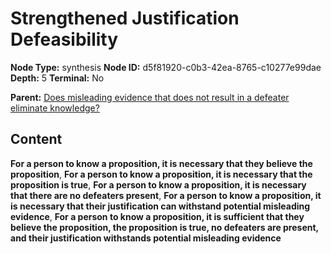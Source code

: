 # Strengthened Justification Defeasibility

**Node Type:** synthesis
**Node ID:** d5f81920-c0b3-42ea-8765-c10277e99dae
**Depth:** 5
**Terminal:** No

**Parent:** [Does misleading evidence that does not result in a defeater eliminate knowledge?](does-misleading-evidence-that-does-not-result-in-a-defeater-eliminate-knowledge-antithesis-2cbb835d-6a6f-473e-a455-ee3b98ee8a44.md)

## Content

**For a person to know a proposition, it is necessary that they believe the proposition**, **For a person to know a proposition, it is necessary that the proposition is true**, **For a person to know a proposition, it is necessary that there are no defeaters present**, **For a person to know a proposition, it is necessary that their justification can withstand potential misleading evidence**, **For a person to know a proposition, it is sufficient that they believe the proposition, the proposition is true, no defeaters are present, and their justification withstands potential misleading evidence**
